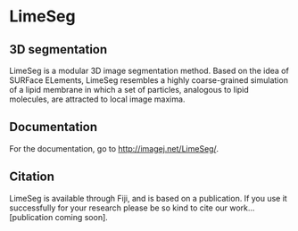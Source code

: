 LimeSeg
=========

3D segmentation
------------------------
LimeSeg is a modular 3D image segmentation method. Based on the idea of SURFace ELements, LimeSeg resembles a highly coarse-grained simulation of a lipid membrane in which a set of particles, analogous to lipid molecules, are attracted to local image maxima. 

Documentation
------------------------
For the documentation, go to http://imagej.net/LimeSeg/.

Citation
--------
LimeSeg is available through Fiji, and is based on a publication. If you use it successfully for your research please be so kind to cite our work... [publication coming soon].



